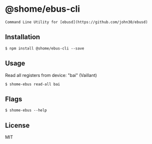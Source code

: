 # @shome/ebus-cli

    Command Line Utility for [ebusd](https://github.com/john30/ebusd) 

## Installation

    $ npm install @shome/ebus-cli --save


## Usage
    
Read all registers from device: "bai" (Vaillant)
    
    $ shome-ebus read-all bai

## Flags

    $ shome-ebus --help


## License

MIT